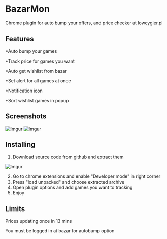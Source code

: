 # BazarMon

Chrome plugin for auto bump your offers, and price checker at lowcygier.pl

## Features

*Auto bump your games

*Track price for games you want

*Auto get wishlist from bazar

*Set alert for all games at once

*Notification icon

*Sort wishlist games in popup



## Screenshots
![Imgur](https://i.imgur.com/LgkcHXy.png)
![Imgur](https://i.imgur.com/rC6bdUs.png)

## Installing

1. Download source code from github and extract them

![Imgur](https://i.imgur.com/0kbVvTR.png)

2. Go to chrome extensions and enable "Developer mode" in right corner
3. Press "load unpacked" and choose extracted archive
4. Open plugin options and add games you want to tracking
5. Enjoy

## Limits

Prices updating once in 13 mins

You must be logged in at bazar for autobump option

